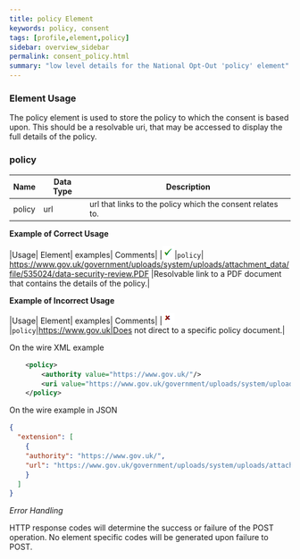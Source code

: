 ```yaml
---
title: policy Element
keywords: policy, consent
tags: [profile,element,policy]
sidebar: overview_sidebar
permalink: consent_policy.html
summary: "low level details for the National Opt-Out 'policy' element"
---
```

### Element Usage ###

The policy element is used to store the policy to which the consent is based upon. This should be a resolvable uri, that may be accessed to display the full details of the policy. 
 
### policy ###

|Name|Data Type|Description|
| ------------- | ------------- | ------------- |
| policy| url | url that links to the policy which the consent relates to.|


**Example of Correct Usage**

|Usage| Element| examples| Comments|
|![Tick](images/tick.png)|`policy`| https://www.gov.uk/government/uploads/system/uploads/attachment_data/file/535024/data-security-review.PDF |Resolvable link to a PDF document that contains the details of the policy.|

**Example of Incorrect Usage**

|Usage| Element| examples| Comments|
|![Cross](images/cross.png)|`policy`|https://www.gov.uk|Does not direct to a specific policy document.|


On the wire XML example

```xml
    <policy>
		<authority value="https://www.gov.uk/"/>
		<uri value="https://www.gov.uk/government/uploads/system/uploads/attachment_data/file/535024/data-security-review.PDF"/>
    </policy>
```

On the wire example in JSON

```json
{
  "extension": [
	{
	"authority": "https://www.gov.uk/",
    "url": "https://www.gov.uk/government/uploads/system/uploads/attachment_data/file/535024/data-security-review.PDF"
	}
  ]
}
```

*Error Handling*

HTTP response codes will determine the success or failure of the POST operation. No element specific codes will be generated upon failure to POST.




